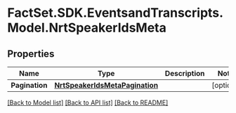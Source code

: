 # FactSet.SDK.EventsandTranscripts.Model.NrtSpeakerIdsMeta

## Properties

Name | Type | Description | Notes
------------ | ------------- | ------------- | -------------
**Pagination** | [**NrtSpeakerIdsMetaPagination**](NrtSpeakerIdsMetaPagination.md) |  | [optional] 

[[Back to Model list]](../README.md#documentation-for-models) [[Back to API list]](../README.md#documentation-for-api-endpoints) [[Back to README]](../README.md)

